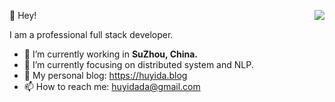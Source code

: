 <a href="http://huyida.tech" target="_blank"><img align="right" src="https://github-readme-stats.vercel.app/api?username=YidaHu&show_icons=true&count_private=false&theme=radical" /></a>

👻 Hey!

I am a professional full stack developer.

- 🔭 I’m currently working in <b>SuZhou, China.</b>
- 🌱 I’m currently focusing on distributed system and NLP.
- 🔭 My personal blog: https://huyida.blog
- 📫 How to reach me: huyidada@gmail.com
